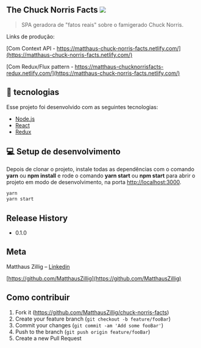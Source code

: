 ## The Chuck Norris Facts ![](https://assets.chucknorris.host/img/avatar/chuck-norris.png)
> SPA geradora de "fatos reais" sobre o famigerado Chuck Norris.

Links de produção:

[Com Context API - https://matthaus-chuck-norris-facts.netlify.com/](https://matthaus-chuck-norris-facts.netlify.com/)

[Com Redux/Flux pattern - https://matthaus-chucknorrisfacts-redux.netlify.com/](https://matthaus-chuck-norris-facts.netlify.com/)


## :rocket: tecnologias

Esse projeto foi desenvolvido com as seguintes tecnologias:

- [Node.js](https://nodejs.org/en/)
- [React](https://reactjs.org)
- [Redux](https://react-redux.js.org/)

## 💻 Setup de desenvolvimento

Depois de clonar o projeto, instale todas as dependências com o comando **yarn** ou **npm install** e rode o comando **yarn start** ou **npm start** para abrir o projeto em modo de desenvolvimento, na porta [http://localhost:3000](http://localhost:3000).

```sh
yarn
yarn start
```

## Release History

* 0.1.0
 

## Meta

Matthaus Zillig – [Linkedin](https://www.linkedin.com/in/matthaus-zillig/)

[https://github.com/MatthausZillig](https://github.com/MatthausZillig)

## Como contribuir

1. Fork it (<https://github.com/MatthausZillig/chuck-norris-facts>)
2. Create your feature branch (`git checkout -b feature/fooBar`)
3. Commit your changes (`git commit -am 'Add some fooBar'`)
4. Push to the branch (`git push origin feature/fooBar`)
5. Create a new Pull Request


